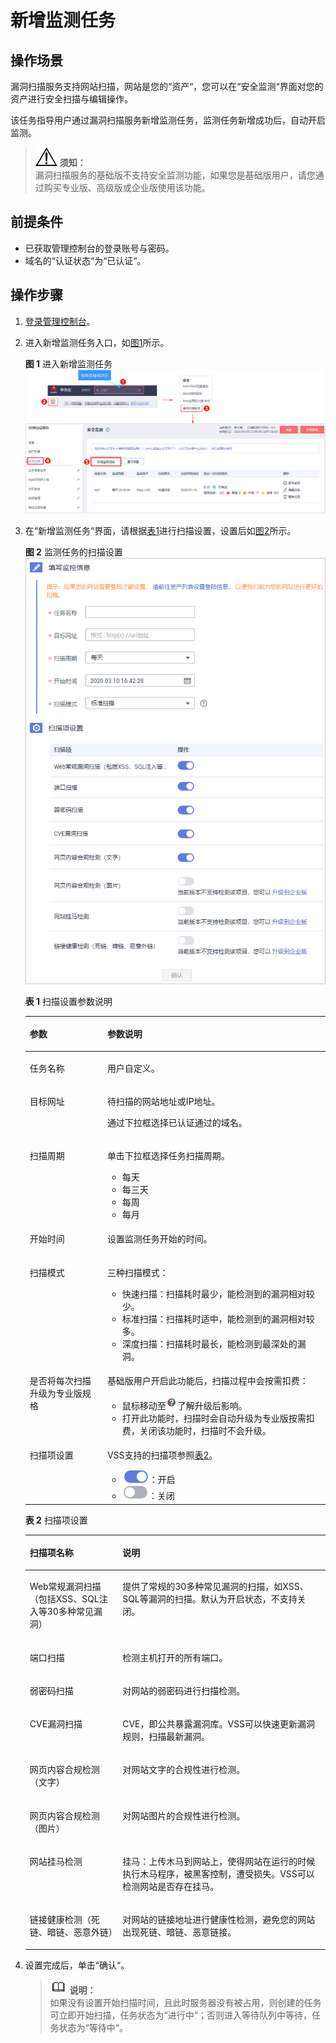 # 新增监测任务<a name="vss_01_0077"></a>

## 操作场景<a name="section16327134614463"></a>

漏洞扫描服务支持网站扫描，网站是您的“资产“，您可以在“安全监测“界面对您的资产进行安全扫描与编辑操作。

该任务指导用户通过漏洞扫描服务新增监测任务，监测任务新增成功后，自动开启监测。

>![](public_sys-resources/icon-notice.gif) **须知：**   
>漏洞扫描服务的基础版不支持安全监测功能，如果您是基础版用户，请您通过购买专业版、高级版或企业版使用该功能。  

## 前提条件<a name="section98086323216"></a>

-   已获取管理控制台的登录账号与密码。
-   域名的“认证状态“为“已认证“。

## 操作步骤<a name="section92527214249"></a>

1.  [登录管理控制台](https://console.huaweicloud.com/)。
2.  进入新增监测任务入口，如[图1](#fig1578442912552)所示。

    **图 1**  进入新增监测任务<a name="fig1578442912552"></a>  
    ![](figures/进入新增监测任务.png "进入新增监测任务")

3.  在“新增监测任务“界面，请根据[表1](#table13105205413919)进行扫描设置，设置后如[图2](#fig5927172481519)所示。

    **图 2**  监测任务的扫描设置<a name="fig5927172481519"></a>  
    ![](figures/监测任务的扫描设置.png "监测任务的扫描设置")

    **表 1**  扫描设置参数说明

    <a name="table13105205413919"></a>
    <table><thead align="left"><tr id="row1610517541494"><th class="cellrowborder" valign="top" width="25.840000000000003%" id="mcps1.2.3.1.1"><p id="p7105254094"><a name="p7105254094"></a><a name="p7105254094"></a>参数</p>
    </th>
    <th class="cellrowborder" valign="top" width="74.16%" id="mcps1.2.3.1.2"><p id="p210511545911"><a name="p210511545911"></a><a name="p210511545911"></a>参数说明</p>
    </th>
    </tr>
    </thead>
    <tbody><tr id="row51054541898"><td class="cellrowborder" valign="top" width="25.840000000000003%" headers="mcps1.2.3.1.1 "><p id="p6105155411917"><a name="p6105155411917"></a><a name="p6105155411917"></a>任务名称</p>
    </td>
    <td class="cellrowborder" valign="top" width="74.16%" headers="mcps1.2.3.1.2 "><p id="p51051854094"><a name="p51051854094"></a><a name="p51051854094"></a>用户自定义。</p>
    </td>
    </tr>
    <tr id="row1110517542911"><td class="cellrowborder" valign="top" width="25.840000000000003%" headers="mcps1.2.3.1.1 "><p id="p18105195417914"><a name="p18105195417914"></a><a name="p18105195417914"></a>目标网址</p>
    </td>
    <td class="cellrowborder" valign="top" width="74.16%" headers="mcps1.2.3.1.2 "><p id="p810515549916"><a name="p810515549916"></a><a name="p810515549916"></a>待扫描的网站地址或IP地址。</p>
    <p id="p121051754999"><a name="p121051754999"></a><a name="p121051754999"></a>通过下拉框选择已认证通过的域名。</p>
    </td>
    </tr>
    <tr id="row51055543919"><td class="cellrowborder" valign="top" width="25.840000000000003%" headers="mcps1.2.3.1.1 "><p id="p18105105419914"><a name="p18105105419914"></a><a name="p18105105419914"></a>扫描周期</p>
    </td>
    <td class="cellrowborder" valign="top" width="74.16%" headers="mcps1.2.3.1.2 "><p id="p131051154594"><a name="p131051154594"></a><a name="p131051154594"></a>单击下拉框选择任务扫描周期。</p>
    <a name="ul1421563810517"></a><a name="ul1421563810517"></a><ul id="ul1421563810517"><li>每天</li><li>每三天</li><li>每周</li><li>每月</li></ul>
    </td>
    </tr>
    <tr id="row1310515548919"><td class="cellrowborder" valign="top" width="25.840000000000003%" headers="mcps1.2.3.1.1 "><p id="p31051541892"><a name="p31051541892"></a><a name="p31051541892"></a>开始时间</p>
    </td>
    <td class="cellrowborder" valign="top" width="74.16%" headers="mcps1.2.3.1.2 "><p id="p1931485911589"><a name="p1931485911589"></a><a name="p1931485911589"></a>设置监测任务开始的时间。</p>
    </td>
    </tr>
    <tr id="row19928103045314"><td class="cellrowborder" valign="top" width="25.840000000000003%" headers="mcps1.2.3.1.1 "><p id="p19281830205312"><a name="p19281830205312"></a><a name="p19281830205312"></a>扫描模式</p>
    </td>
    <td class="cellrowborder" valign="top" width="74.16%" headers="mcps1.2.3.1.2 "><p id="p10153124114537"><a name="p10153124114537"></a><a name="p10153124114537"></a>三种扫描模式：</p>
    <a name="ul723114126541"></a><a name="ul723114126541"></a><ul id="ul723114126541"><li>快速扫描：扫描耗时最少，能检测到的漏洞相对较少。</li><li>标准扫描：扫描耗时适中，能检测到的漏洞相对较多。</li><li>深度扫描：扫描耗时最长，能检测到最深处的漏洞。</li></ul>
    </td>
    </tr>
    <tr id="row101058544913"><td class="cellrowborder" valign="top" width="25.840000000000003%" headers="mcps1.2.3.1.1 "><p id="p11052542910"><a name="p11052542910"></a><a name="p11052542910"></a>是否将每次扫描升级为专业版规格</p>
    </td>
    <td class="cellrowborder" valign="top" width="74.16%" headers="mcps1.2.3.1.2 "><p id="p2105165417914"><a name="p2105165417914"></a><a name="p2105165417914"></a>基础版用户开启此功能后，扫描过程中会按需扣费：</p>
    <a name="ul1310575413919"></a><a name="ul1310575413919"></a><ul id="ul1310575413919"><li>鼠标移动至<a name="vss_01_0067_image1809164811913"></a><a name="vss_01_0067_image1809164811913"></a><span><img id="vss_01_0067_image1809164811913" src="figures/icon-help.png"></span>了解升级后影响。</li><li>打开此功能时，扫描时会自动升级为专业版按需扣费，关闭该功能时，扫描时不会升级。</li></ul>
    </td>
    </tr>
    <tr id="row497202419558"><td class="cellrowborder" valign="top" width="25.840000000000003%" headers="mcps1.2.3.1.1 "><p id="p139741524105512"><a name="p139741524105512"></a><a name="p139741524105512"></a>扫描项设置</p>
    </td>
    <td class="cellrowborder" valign="top" width="74.16%" headers="mcps1.2.3.1.2 "><p id="p1197442410553"><a name="p1197442410553"></a><a name="p1197442410553"></a>VSS支持的扫描项参照<a href="#table832472816452">表2</a>。</p>
    <a name="ul36654551411"></a><a name="ul36654551411"></a><ul id="ul36654551411"><li><a name="image179251632163312"></a><a name="image179251632163312"></a><span><img id="image179251632163312" src="figures/icon-open.png"></span>：开启</li><li><a name="image96443443416"></a><a name="image96443443416"></a><span><img id="image96443443416" src="figures/icon-close.png"></span>：关闭</li></ul>
    </td>
    </tr>
    </tbody>
    </table>

    **表 2**  扫描项设置

    <a name="table832472816452"></a>
    <table><thead align="left"><tr id="vss_01_0067_row163261428164510"><th class="cellrowborder" valign="top" width="30.9%" id="mcps1.2.3.1.1"><p id="vss_01_0067_p1532642814454"><a name="vss_01_0067_p1532642814454"></a><a name="vss_01_0067_p1532642814454"></a>扫描项名称</p>
    </th>
    <th class="cellrowborder" valign="top" width="69.1%" id="mcps1.2.3.1.2"><p id="vss_01_0067_p3326182816459"><a name="vss_01_0067_p3326182816459"></a><a name="vss_01_0067_p3326182816459"></a>说明</p>
    </th>
    </tr>
    </thead>
    <tbody><tr id="vss_01_0067_row10326102814457"><td class="cellrowborder" valign="top" width="30.9%" headers="mcps1.2.3.1.1 "><p id="vss_01_0067_p1432602844519"><a name="vss_01_0067_p1432602844519"></a><a name="vss_01_0067_p1432602844519"></a>Web常规漏洞扫描（包括XSS、SQL注入等30多种常见漏洞）</p>
    </td>
    <td class="cellrowborder" valign="top" width="69.1%" headers="mcps1.2.3.1.2 "><p id="vss_01_0067_p232613286455"><a name="vss_01_0067_p232613286455"></a><a name="vss_01_0067_p232613286455"></a>提供了常规的30多种常见漏洞的扫描，如XSS、SQL等漏洞的扫描。默认为开启状态，不支持关闭。</p>
    </td>
    </tr>
    <tr id="vss_01_0067_row43261028164520"><td class="cellrowborder" valign="top" width="30.9%" headers="mcps1.2.3.1.1 "><p id="vss_01_0067_p1032672854510"><a name="vss_01_0067_p1032672854510"></a><a name="vss_01_0067_p1032672854510"></a>端口扫描</p>
    </td>
    <td class="cellrowborder" valign="top" width="69.1%" headers="mcps1.2.3.1.2 "><p id="vss_01_0067_p15326182819457"><a name="vss_01_0067_p15326182819457"></a><a name="vss_01_0067_p15326182819457"></a>检测主机打开的所有端口。</p>
    </td>
    </tr>
    <tr id="vss_01_0067_row17326428134515"><td class="cellrowborder" valign="top" width="30.9%" headers="mcps1.2.3.1.1 "><p id="vss_01_0067_p1732652820457"><a name="vss_01_0067_p1732652820457"></a><a name="vss_01_0067_p1732652820457"></a>弱密码扫描</p>
    </td>
    <td class="cellrowborder" valign="top" width="69.1%" headers="mcps1.2.3.1.2 "><p id="vss_01_0067_p832652894516"><a name="vss_01_0067_p832652894516"></a><a name="vss_01_0067_p832652894516"></a>对网站的弱密码进行扫描检测。</p>
    </td>
    </tr>
    <tr id="vss_01_0067_row16326122844510"><td class="cellrowborder" valign="top" width="30.9%" headers="mcps1.2.3.1.1 "><p id="vss_01_0067_p432615285451"><a name="vss_01_0067_p432615285451"></a><a name="vss_01_0067_p432615285451"></a>CVE漏洞扫描</p>
    </td>
    <td class="cellrowborder" valign="top" width="69.1%" headers="mcps1.2.3.1.2 "><p id="vss_01_0067_p1232662844519"><a name="vss_01_0067_p1232662844519"></a><a name="vss_01_0067_p1232662844519"></a>CVE，即公共暴露漏洞库。VSS可以快速更新漏洞规则，扫描最新漏洞。</p>
    </td>
    </tr>
    <tr id="vss_01_0067_row63261128104515"><td class="cellrowborder" valign="top" width="30.9%" headers="mcps1.2.3.1.1 "><p id="vss_01_0067_p14326728134510"><a name="vss_01_0067_p14326728134510"></a><a name="vss_01_0067_p14326728134510"></a>网页内容合规检测（文字）</p>
    </td>
    <td class="cellrowborder" valign="top" width="69.1%" headers="mcps1.2.3.1.2 "><p id="vss_01_0067_p9326172818457"><a name="vss_01_0067_p9326172818457"></a><a name="vss_01_0067_p9326172818457"></a>对网站文字的合规性进行检测。</p>
    </td>
    </tr>
    <tr id="vss_01_0067_row73261228194515"><td class="cellrowborder" valign="top" width="30.9%" headers="mcps1.2.3.1.1 "><p id="vss_01_0067_p332662874518"><a name="vss_01_0067_p332662874518"></a><a name="vss_01_0067_p332662874518"></a>网页内容合规检测（图片）</p>
    </td>
    <td class="cellrowborder" valign="top" width="69.1%" headers="mcps1.2.3.1.2 "><p id="vss_01_0067_p632632844511"><a name="vss_01_0067_p632632844511"></a><a name="vss_01_0067_p632632844511"></a>对网站图片的合规性进行检测。</p>
    </td>
    </tr>
    <tr id="vss_01_0067_row528481235011"><td class="cellrowborder" valign="top" width="30.9%" headers="mcps1.2.3.1.1 "><p id="vss_01_0067_p328511127504"><a name="vss_01_0067_p328511127504"></a><a name="vss_01_0067_p328511127504"></a>网站挂马检测</p>
    </td>
    <td class="cellrowborder" valign="top" width="69.1%" headers="mcps1.2.3.1.2 "><p id="vss_01_0067_p12286181216509"><a name="vss_01_0067_p12286181216509"></a><a name="vss_01_0067_p12286181216509"></a>挂马：上传木马到网站上，使得网站在运行的时候执行木马程序，被黑客控制，遭受损失。VSS可以检测网站是否存在挂马。</p>
    </td>
    </tr>
    <tr id="vss_01_0067_row652215224509"><td class="cellrowborder" valign="top" width="30.9%" headers="mcps1.2.3.1.1 "><p id="vss_01_0067_p45221522135017"><a name="vss_01_0067_p45221522135017"></a><a name="vss_01_0067_p45221522135017"></a>链接健康检测（死链、暗链、恶意外链）</p>
    </td>
    <td class="cellrowborder" valign="top" width="69.1%" headers="mcps1.2.3.1.2 "><p id="vss_01_0067_p13522922165012"><a name="vss_01_0067_p13522922165012"></a><a name="vss_01_0067_p13522922165012"></a>对网站的链接地址进行健康性检测，避免您的网站出现死链、暗链、恶意链接。</p>
    </td>
    </tr>
    </tbody>
    </table>

4.  设置完成后，单击“确认“。

    >![](public_sys-resources/icon-note.gif) **说明：**   
    >如果没有设置开始扫描时间，且此时服务器没有被占用，则创建的任务可立即开始扫描，任务状态为“进行中“；否则进入等待队列中等待，任务状态为“等待中“。  


